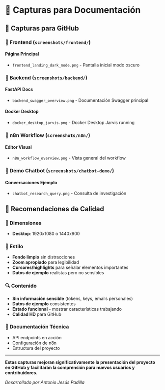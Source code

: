 # 📸 Capturas para Documentación

## 🎯 Capturas para GitHub

### 📱 **Frontend (`screenshots/frontend/`)**

#### **Página Principal**
- `frontend_landing_dark_mode.png` - Pantalla inicial modo oscuro

### 🚀 **Backend (`screenshots/backend/`)**

#### **FastAPI Docs**
- `backend_swagger_overview.png` - Documentación Swagger principal

#### **Docker Desktop**
- `docker_desktop_jarvis.png` - Docker Desktop Jarvis running

### 🤖 **n8n Workflow (`screenshots/n8n/`)**

#### **Editor Visual**
- `n8n_workflow_overview.png` - Vista general del workflow

### 💬 **Demo Chatbot (`screenshots/chatbot-demo/`)**

#### **Conversaciones Ejemplo**
- `chatbot_research_query.png` - Consulta de investigación


## 🎨 **Recomendaciones de Calidad**

### 📏 **Dimensiones**
- **Desktop**: 1920x1080 o 1440x900

### 🎨 **Estilo**
- **Fondo limpio** sin distracciones
- **Zoom apropiado** para legibilidad
- **Cursores/highlights** para señalar elementos importantes
- **Datos de ejemplo** realistas pero no sensibles

### 🔍 **Contenido**
- **Sin información sensible** (tokens, keys, emails personales)
- **Datos de ejemplo** consistentes
- **Estado funcional** - mostrar características trabajando
- **Calidad HD** para GitHub

### 🔧 **Documentación Técnica**
- API endpoints en acción
- Configuración de n8n
- Estructura del proyecto

---

**Estas capturas mejoran significativamente la presentación del proyecto en GitHub y facilitarán la comprensión para nuevos usuarios y contribuidores.**

*Desarrollado por Antonio Jesús Padilla*
